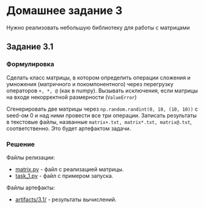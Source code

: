 # Домашнее задание 3
Нужно реализовать небольшую библиотеку для работы с матрицами


## Задание 3.1

### Формулировка

Сделать класс матрицы, в котором определить операции сложения и умножения (матричного и покомпонентного) через перегрузку операторов `+, *, @` (как в numpy). 
Вызывать исключения, если матрицы на входе некорректной размерности (`ValueError`)

Сгенерировать две матрицы через `np.random.randint(0, 10, (10, 10))` c seed-ом 0 и над ними провести все три операции. 
Записать результаты в текстовые файлы, названные `matrix+.txt, matrix*.txt, matrix@.txt`, соответственно. 
Это будет артефактом задачи.


### Решение

Файлы релизации: 
* [matrix.py](matrix.py) - файл с реализацией матрицы.
* [task_1.py](task_1.py) - файл с примером запуска.

Файлы артефакты:
* [artifacts/3.1/](artifacts/3.1) - результаты вычислений.

